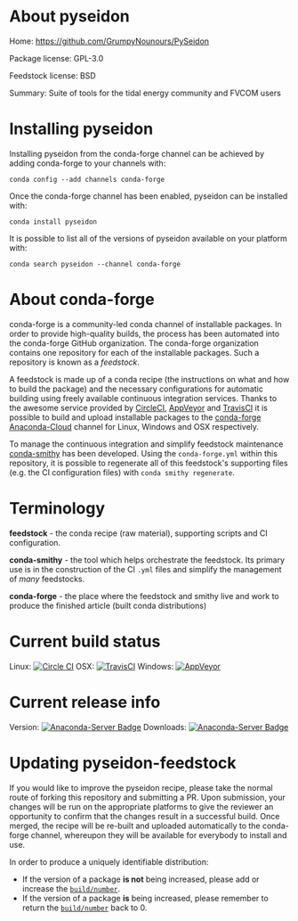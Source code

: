 About pyseidon
==============

Home: https://github.com/GrumpyNounours/PySeidon

Package license: GPL-3.0

Feedstock license: BSD

Summary: Suite of tools for the tidal energy community and FVCOM users



Installing pyseidon
===================

Installing pyseidon from the conda-forge channel can be achieved by adding conda-forge to your channels with:

```
conda config --add channels conda-forge
```

Once the conda-forge channel has been enabled, pyseidon can be installed with:

```
conda install pyseidon
```

It is possible to list all of the versions of pyseidon available on your platform with:

```
conda search pyseidon --channel conda-forge
```


About conda-forge
=================

conda-forge is a community-led conda channel of installable packages.
In order to provide high-quality builds, the process has been automated into the
conda-forge GitHub organization. The conda-forge organization contains one repository 
for each of the installable packages. Such a repository is known as a *feedstock*.

A feedstock is made up of a conda recipe (the instructions on what and how to build
the package) and the necessary configurations for automatic building using freely
available continuous integration services. Thanks to the awesome service provided by
[CircleCI](https://circleci.com/), [AppVeyor](http://www.appveyor.com/)
and [TravisCI](https://travis-ci.org/) it is possible to build and upload installable
packages to the [conda-forge](https://anaconda.org/conda-forge)
[Anaconda-Cloud](http://docs.anaconda.org/) channel for Linux, Windows and OSX respectively.

To manage the continuous integration and simplify feedstock maintenance
[conda-smithy](http://github.com/conda-forge/conda-smithy) has been developed.
Using the ``conda-forge.yml`` within this repository, it is possible to regenerate all of
this feedstock's supporting files (e.g. the CI configuration files) with ``conda smithy regenerate``.


Terminology
===========

**feedstock** - the conda recipe (raw material), supporting scripts and CI configuration.

**conda-smithy** - the tool which helps orchestrate the feedstock.
                   Its primary use is in the construction of the CI ``.yml`` files
                   and simplify the management of *many* feedstocks.

**conda-forge** - the place where the feedstock and smithy live and work to
                  produce the finished article (built conda distributions)

Current build status
====================
Linux: [![Circle CI](https://circleci.com/gh/conda-forge/pyseidon-feedstock.svg?style=svg)](https://circleci.com/gh/conda-forge/pyseidon-feedstock)
OSX: [![TravisCI](https://travis-ci.org/conda-forge/pyseidon-feedstock.svg?branch=master)](https://travis-ci.org/conda-forge/pyseidon-feedstock) 
Windows: [![AppVeyor](https://ci.appveyor.com/api/projects/status/github/conda-forge/pyseidon-feedstock?svg=True)](https://ci.appveyor.com/project/conda-forge/pyseidon-feedstock/branch/master)

Current release info
====================
Version: [![Anaconda-Server Badge](https://anaconda.org/conda-forge/pyseidon/badges/version.svg)](https://anaconda.org/conda-forge/pyseidon)
Downloads: [![Anaconda-Server Badge](https://anaconda.org/conda-forge/pyseidon/badges/downloads.svg)](https://anaconda.org/conda-forge/pyseidon)


Updating pyseidon-feedstock
===========================

If you would like to improve the pyseidon recipe, please take the normal
route of forking this repository and submitting a PR. Upon submission, your changes will
be run on the appropriate platforms to give the reviewer an opportunity to confirm that the
changes result in a successful build. Once merged, the recipe will be re-built and uploaded
automatically to the conda-forge channel, whereupon they will be available for everybody to
install and use.

In order to produce a uniquely identifiable distribution:
 * If the version of a package **is not** being increased, please add or increase
   the [``build/number``](http://conda.pydata.org/docs/building/meta-yaml.html#build-number-and-string). 
 * If the version of a package **is** being increased, please remember to return
   the [``build/number``](http://conda.pydata.org/docs/building/meta-yaml.html#build-number-and-string)
   back to 0.
